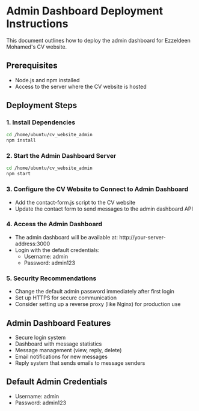 # Admin Dashboard Deployment Instructions

This document outlines how to deploy the admin dashboard for Ezzeldeen Mohamed's CV website.

## Prerequisites
- Node.js and npm installed
- Access to the server where the CV website is hosted

## Deployment Steps

### 1. Install Dependencies
```bash
cd /home/ubuntu/cv_website_admin
npm install
```

### 2. Start the Admin Dashboard Server
```bash
cd /home/ubuntu/cv_website_admin
npm start
```

### 3. Configure the CV Website to Connect to Admin Dashboard
- Add the contact-form.js script to the CV website
- Update the contact form to send messages to the admin dashboard API

### 4. Access the Admin Dashboard
- The admin dashboard will be available at: http://your-server-address:3000
- Login with the default credentials:
  - Username: admin
  - Password: admin123

### 5. Security Recommendations
- Change the default admin password immediately after first login
- Set up HTTPS for secure communication
- Consider setting up a reverse proxy (like Nginx) for production use

## Admin Dashboard Features
- Secure login system
- Dashboard with message statistics
- Message management (view, reply, delete)
- Email notifications for new messages
- Reply system that sends emails to message senders

## Default Admin Credentials
- Username: admin
- Password: admin123
